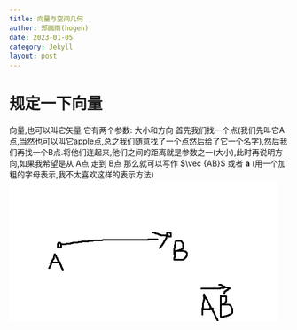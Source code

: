 ```yaml
---
title: 向量与空间几何
author: 郑画雨(hogen)
date: 2023-01-05
category: Jekyll
layout: post
---
```

# 规定一下向量

向量,也可以叫它矢量
它有两个参数: 大小和方向
首先我们找一个点(我们先叫它A点,当然也可以叫它apple点,总之我们随意找了一个点然后给了它一个名字),然后我们再找一个B点.将他们连起来,他们之间的距离就是参数之一(大小),此时再说明方向,如果我希望是从 A点 走到 B点 那么就可以写作 $\vec {AB}$ 或者 $\boldsymbol a$ (用一个加粗的字母表示,我不太喜欢这样的表示方法)
![一个向量](https://raw.githubusercontent.com/HoGenapl/calculus/main/images/for_pages/e/%E5%90%91%E9%87%8F1.png)
